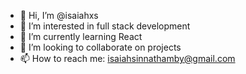 - 👋 Hi, I’m @isaiahxs
- 👀 I’m interested in full stack development
- 🌱 I’m currently learning React
- 💞️ I’m looking to collaborate on projects
- 📫 How to reach me: isaiahsinnathamby@gmail.com

<!---
isaiahxs/isaiahxs is a ✨ special ✨ repository because its `README.md` (this file) appears on your GitHub profile.
You can click the Preview link to take a look at your changes.
--->
